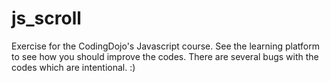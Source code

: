 js_scroll
=========

Exercise for the CodingDojo's Javascript course.  See the learning platform to see how you should improve the codes.  There are several bugs with the codes which are intentional. :)